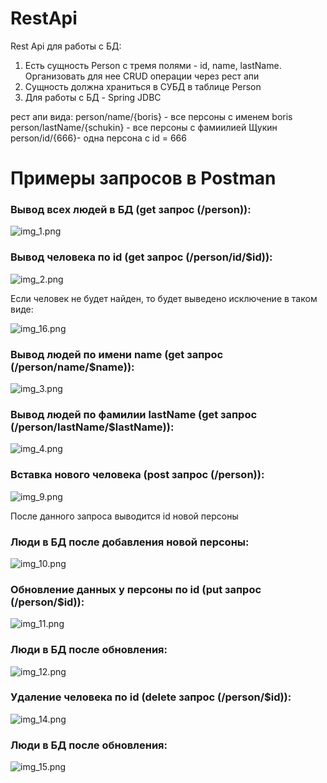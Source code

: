 # RestApi

Rest Api для работы с БД:

1. Есть сущность Person c тремя полями - id, name, lastName. Организовать для нее CRUD операции через рест апи
2. Cущность должна храниться в СУБД в таблице Person
3. Для работы с БД - Spring JDBC

рест апи вида:
person/name/{boris} - все персоны с именем boris
person/lastName/{schukin} - все персоны с фамиилией Щукин
person/id/{666}- одна персона с id = 666

# Примеры запросов в Postman

### Вывод всех людей в БД (get запрос (/person)):

![img_1.png](img_1.png)

### Вывод человека по id (get запрос (/person/id/$id)):

![img_2.png](img_2.png)

Если человек не будет найден, то будет выведено исключение в таком виде:

![img_16.png](img_16.png)

### Вывод людей по имени name (get запрос (/person/name/$name)):

![img_3.png](img_3.png)

### Вывод людей по фамилии lastName (get запрос (/person/lastName/$lastName)):

![img_4.png](img_4.png)

### Вставка нового человека (post запрос (/person)):

![img_9.png](img_9.png)

После данного запроса выводится id новой персоны

### Люди в БД после добавления новой персоны:

![img_10.png](img_10.png)

### Обновление данных у персоны по id (put запрос (/person/$id)):

![img_11.png](img_11.png)

### Люди в БД после обновления:

![img_12.png](img_12.png)

### Удаление человека по id (delete запрос (/person/$id)):

![img_14.png](img_14.png)

### Люди в БД после обновления:

![img_15.png](img_15.png)



